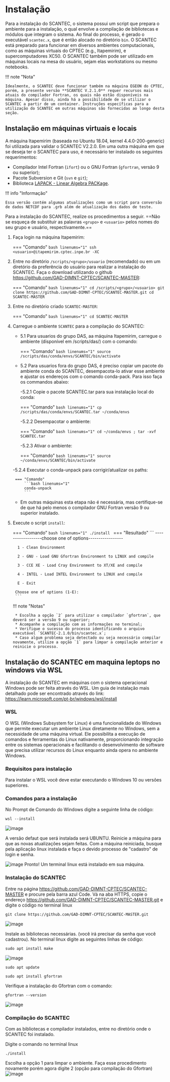 # Instalação

Para a instalação do SCANTEC, o sistema possui um script que prepara o ambiente para a instalação, o qual envolve a compilação de bibliotecas e módulos que integram o sistema. Ao final do processo, é gerado o executável `scantec.x`, que é então alocado no diretório `bin`. O SCANTEC está preparado para funcionar em diversos ambientes computacionais, como as máquinas virtuais do CPTEC (e.g., Itapemirim), e supercomputadores XC50. O SCANTEC também pode ser utilizado em máquinas locais na mesa do usuário, sejam elas workstations ou mesmo notebooks.

!!! note "Nota"

    Idealmente, o SCANTEC deve funcionar também na máquina EGEON do CPTEC, porém, a presente versão **SCANTEC V.2.1.0** requer recursos mais atuais do compilador Fortran, os quais não estão disponíveis na máquina. Apesar disso, ainda há a possibilidade de se utilizar o SCANTEC a partir de um container. Instruções específicas para a utilização do SCANTEC em outras máquinas são fornecidas ao longo desta seção.

##  Instalação em máquinas virtuais e locais

A máquina Itapemirim (baseada no Ubuntu 18.04, kernel 4.4.0-200-generic) foi utilizada para validar o SCANTEC V2.2.0. Em uma outra máquina em que se deseja ter o SCANTEC para uso, é necessário ter instalado os seguintes requerimentos:

* Compilador Intel Fortran (`ifort`) ou o GNU Fortran (`gfortran`, versão 9 ou superior);
* Pacote Subversion e Git (`svn` e `git`);
* Biblioteca [LAPACK - Linear Algebra PACKage](https://www.netlib.org/lapack/).

!!! info "Informação"

    Essa versão contém algumas atualizações como um script para conversão de dados NETCDF para .grb além de atualização dos dados de teste.

Para a instalação do SCANTEC, realize os procedimentos a seguir. ==Não se esqueça de substituir as palavras `<grupo>` e `<usuario>` pelos nomes do seu grupo e usuário, respectivamente.==

1. Faça login na máquina Itapemirim:

    === "Comando"
        ```bash linenums="1"
        ssh <usuario>@itapemirim.cptec.inpe.br -XC
        ```

2. Entre no diretório `/scripts/<grupo>/usuario` (recomendado) ou em um diretório da preferência do usuário para realizar a instalação do SCANTEC. Faça o download utilizando o github https://github.com/GAD-DIMNT-CPTEC/SCANTEC-MASTER:

    === "Comando"
        ```bash linenums="1"
        cd /scripts/<grupo>/<usuario>
        git clone https://github.com/GAD-DIMNT-CPTEC/SCANTEC-MASTER.git
        cd SCANTEC-MASTER
        ```
        
4. Entre no diretório criado `SCANTEC-MASTER`:

    === "Comando"
        ```bash linenums="1"
        cd SCANTEC-MASTER
        ```

5. Carregue o ambiente `SCANTEC` para a compilação do SCANTEC:

    * 5.1 Para usuarios do grupo DAS, aa máquina Itapemirim, carregue o ambiente (disponível em /scripts/das/) com o comando:    

        === "Comando"
            ```bash linenums="1"
            source /scripts/das/conda/envs/SCANTEC/bin/activate
            ```
    * 5.2 Para usuarios fora do grupo DAS, é preciso copiar um pacote do ambiente conda do SCANTEC, desempacota-lo ativar esse ambiente e ajustar os endereços com o comando conda-pack. Para isso faça os commandos abaixo:

      -5.2.1 Copie o pacote SCANTEC.tar para sua  instalação local do conda:

        === "Comando"
            ```bash linenums="1"
            cp /scripts/das/conda/envs/SCANTEC.tar ~/conda/envs
            ```
      
      -5.2.2  Desempacotar o ambiente:

        === "Comando"
            ```bash linenums="1"
            cd ~/conda/envs ; tar -xvf SCANTEC.tar
            ```
      
      -5.2.3  Ativar o ambiente:

        === "Comando"
            ```bash linenums="1"
            source ~/conda/envs/SCANTEC/bin/activate
            ```
      
     -5.2.4   Executar o conda-unpack para corrigir/atualizar os paths:

        === "Comando"
            ```bash linenums="1"
            conda-unpack
            ```
   
    * Em outras máquinas esta etapa não é necessária, mas certifique-se de que há pelo menos o compilador GNU Fortran versão 9 ou superior instalado.

7. Execute o script `install`:

    === "Comando"
        ```bash linenums="1"
        ./install
        ```
    === "Resultado"
        ```
        ------------------choose one of options-----------------
        
         1 - Clean Environment
        
         2 - GNU - Load GNU Gfortran Environment to LINUX and compile
        
         3 - CCE XE - Load Cray Environment to XT/XE and compile
        
         4 - INTEL - Load INTEL Environment to LINUX and compile
        
         E - Exit
        
        Choose one of options (1-E): 
        ```

    !!! note "Notas"
    
        * Escolha a opção `2` para utilizar o compilador `gfortran`, que deverá ser a versão 9 ou superior;
        * Acompanhe a compilação com as informações no terminal;
        * Verifique o sucesso do processo identificando o arquivo executável `SCANTEC-2.1.0/bin/scantec.x`;
        * Caso algum problema seja detectado ou seja necessário compilar novamente, utilize a opção `1` para limpar a compilação anterior e reinicie o processo.

## Instalação do SCANTEC em maquina leptops no windows via WSL

A instalação do SCANTEC em máquinas com o sistema operacional Windows pode ser feita através do WSL.
Um guia de instalação mais detalhado pode ser encontrado através do link: https://learn.microsoft.com/pt-br/windows/wsl/install

### WSL

O WSL (Windows Subsystem for Linux) é uma funcionalidade do Windows que permite executar um ambiente Linux diretamente no Windows, sem a necessidade de uma máquina virtual. Ele possibilita a execução de comandos e ferramentas do Linux nativamente, proporcionando integração entre os sistemas operacionais e facilitando o desenvolvimento de software que precisa utilizar recursos do Linux enquanto ainda opera no ambiente Windows.

### Requisitos para instalação

Para instalar o WSL você deve estar executando o Windows 10 ou versões superiores.

### Comandos para a instalação

No Prompt de Comando do Windows digite a seguinte linha de código:
```
wsl --install
```
![image](https://github.com/GAD-DIMNT-CPTEC/SCANTEC-MASTER/assets/71741679/72c1201d-aa1b-4751-b788-aa43ffc8fb28)


A versão defaut que será instalada será UBUNTU. Reinicie a máquina para que as novas atualizações sejam feitas. Com a máquina reiniciada, busque pela aplicação linux instalada e faça o devido processo de "cadastro" de login e senha.

![image](https://github.com/GAD-DIMNT-CPTEC/SCANTEC-MASTER/assets/71741679/11fa35a7-be67-4d4f-95cc-fd5a2c7193a5)
Pronto! Um terminal linux está instalado em sua máquina.

### Instalação do SCANTEC

Entre na página https://github.com/GAD-DIMNT-CPTEC/SCANTEC-MASTER e procure pela barra azul Code. Vá na aba HTTPS, copie o endereço https://github.com/GAD-DIMNT-CPTEC/SCANTEC-MASTER.git e digite o código no terminal linux

```
git clone https://github.com/GAD-DIMNT-CPTEC/SCANTEC-MASTER.git
```

![image](https://github.com/GAD-DIMNT-CPTEC/SCANTEC-MASTER/assets/71741679/6b5618af-e7ab-42a4-9c53-d4aa435f6c51)

Instale as bibliotecas necessárias. (você irá precisar da senha que você cadastrou). No terminal linux digite as seguintes linhas de código:
```
sudo apt install make
```
![image](https://github.com/GAD-DIMNT-CPTEC/SCANTEC-MASTER/assets/71741679/63117044-8b0c-4454-b993-da725b3e91c0)
```
sudo apt update

sudo apt install gfortran
```
Verifique a instalação do Gfortran com o comando:
```
gfortran --version
```
![image](https://github.com/GAD-DIMNT-CPTEC/SCANTEC-MASTER/assets/71741679/9b162cfc-fb5c-43ce-9509-7240b88a7944)

### Compilação do SCANTEC

Com as bibliotecas e compilador instalados, entre no diretório onde o SCANTEC foi instalado.

Digite o comando no terminal linux
```
./install
```
Escolha a opção 1 para limpar o ambiente. Faça esse procedimento novamente porém agora digite 2 (opção para compilação do Gfortran)
![image](https://github.com/GAD-DIMNT-CPTEC/SCANTEC-MASTER/assets/71741679/1aa5f665-93d6-4acb-9d2d-76bb81551a43)


